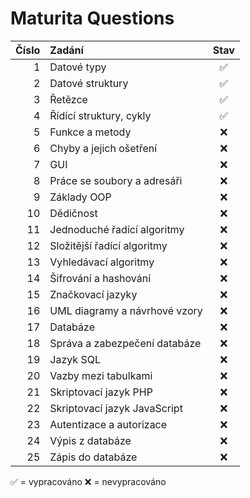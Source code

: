 # Maturita Questions


| Číslo | Zadání                        | Stav |
|------:|:------------------------------|:----:|
| 1     | Datové typy                   | ✅ |
| 2     | Datové struktury              | ✅ |
| 3     | Řetězce                       | ✅ |
| 4     | Řídící struktury, cykly       | ✅ |
| 5     | Funkce a metody               | ❌ |
| 6     | Chyby a jejich ošetření       | ❌ |
| 7     | GUI                           | ❌ |
| 8     | Práce se soubory a adresáři   | ❌ |
| 9     | Základy OOP                   | ❌ |
| 10    | Dědičnost                     | ❌ |
| 11    | Jednoduché řadící algoritmy   | ❌ |
| 12    | Složitější řadící algoritmy   | ❌ |
| 13    | Vyhledávací algoritmy         | ❌ |
| 14    | Šifrování a hashování         | ❌ |
| 15    | Značkovací jazyky             | ❌ |
| 16    | UML diagramy a návrhové vzory | ❌ |
| 17    | Databáze                      | ❌ |
| 18    | Správa a zabezpečení databáze | ❌ |
| 19    | Jazyk SQL                     | ❌ |
| 20    | Vazby mezi tabulkami          | ❌ |
| 21    | Skriptovací jazyk PHP         | ❌ |
| 22    | Skriptovací jazyk JavaScript  | ❌ |
| 23    | Autentizace a autorizace      | ❌ |
| 24    | Výpis z databáze              | ❌ |
| 25    | Zápis do databáze             | ❌ |

 ✅ = vypracováno
 ❌ = nevypracováno